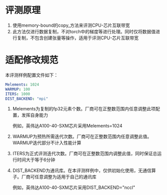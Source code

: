 # 评测原理

1. 使用memory-bound的copy_方法来评测CPU-芯片互联带宽
2. 此方法仅进行数据复制，不对torch中的梯度等进行处理。同时仅将数据值进行复制，不包含创建张量等操作，适用于评测CPU-芯片互联带宽

# 适配修改规范

本评测样例配置文件如下：

```yaml
Melements: 1024
WARMUP: 100
ITERS: 1000
DIST_BACKEND: "mpi"
```

1. Melements为复制的fp32元素个数。厂商可在正整数范围内任意调整此项配置，发挥自身能力

   例如，英伟达A100-40-SXM芯片采用Melements=1024

2. WARMUP为预热所需迭代次数。厂商可在正整数范围内任意调整此值。WARMUP迭代部分不计入性能计算

3. ITERS为正式评测迭代次数。厂商可在正整数范围内调整此值，同时保证总运行时间大于等于6分钟

4. DIST_BACKEND为通讯库。在本评测样例中，仅供初始化使用，无通信算子。厂商可任意调整为适用于自己的通讯库

   例如，英伟达A100-40-SXM芯片采用DIST_BACKEND="nccl"
